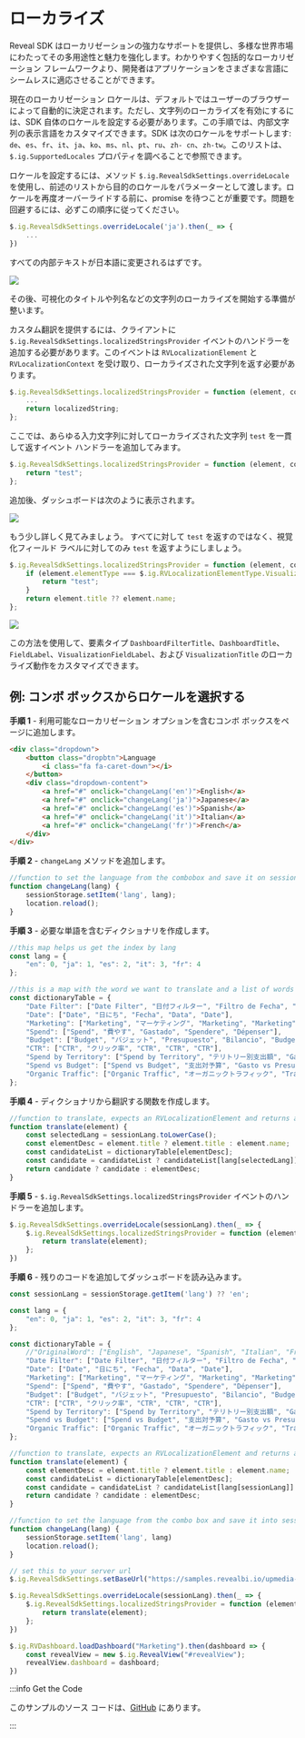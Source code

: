 # ローカライズ

Reveal SDK はローカリゼーションの強力なサポートを提供し、多様な世界市場にわたってその多用途性と魅力を強化します。わかりやすく包括的なローカリゼーション フレームワークより、開発者はアプリケーションをさまざまな言語にシームレスに適応させることができます。

現在のローカリゼーション ロケールは、デフォルトではユーザーのブラウザーによって自動的に決定されます。ただし、文字列のローカライズを有効にするには、SDK 自体のロケールを設定する必要があります。この手順では、内部文字列の表示言語をカスタマイズできます。SDK は次のロケールをサポートします: `de`、`es`、`fr`、`it`、`ja`、`ko`、`ms`、`nl`、`pt`、`ru`、`zh- cn`、`zh-tw`。このリストは、`$.ig.SupportedLocales` プロパティを調べることで参照できます。

ロケールを設定するには、メソッド `$.ig.RevealSdkSettings.overrideLocale` を使用し、前述のリストから目的のロケールをパラメーターとして渡します。ロケールを再度オーバーライドする前に、promise を待つことが重要です。問題を回避するには、必ずこの順序に従ってください。

```js
$.ig.RevealSdkSettings.overrideLocale('ja').then(_ => {
    ...
})
```

すべての内部テキストが日本語に変更されるはずです。

![](images/localization-override.jpg)

その後、可視化のタイトルや列名などの文字列のローカライズを開始する準備が整います。

カスタム翻訳を提供するには、クライアントに `$.ig.RevealSdkSettings.localizedStringsProvider` イベントのハンドラーを追加する必要があります。このイベントは `RVLocalizationElement` と `RVLocalizationContext` を受け取り、ローカライズされた文字列を返す必要があります。

```js
$.ig.RevealSdkSettings.localizedStringsProvider = function (element, context) {
    ...
    return localizedString;
};
```

ここでは、あらゆる入力文字列に対してローカライズされた文字列 `test` を一貫して返すイベント ハンドラーを追加してみます。

```js
$.ig.RevealSdkSettings.localizedStringsProvider = function (element, context) {
    return "test";
};
```

追加後、ダッシュボードは次のように表示されます。

![](images/localization-test.jpg)

もう少し詳しく見てみましょう。 すべてに対して `test` を返すのではなく、視覚化フィールド ラベルに対してのみ `test` を返すようにしましょう。

```js
$.ig.RevealSdkSettings.localizedStringsProvider = function (element, context) {
    if (element.elementType === $.ig.RVLocalizationElementType.VisualizationFieldLabel) {
        return "test";
    }
    return element.title ?? element.name;
};
```

![](images/localization-test-visualization-fields.jpg)

この方法を使用して、要素タイプ `DashboardFilterTitle`、`DashboardTitle`、`FieldLabel`、`VisualizationFieldLabel`、および `VisualizationTitle` のローカライズ動作をカスタマイズできます。

## 例: コンボ ボックスからロケールを選択する

**手順 1** - 利用可能なローカリゼーション オプションを含むコンボ ボックスをページに追加します。

```html
<div class="dropdown">
    <button class="dropbtn">Language
        <i class="fa fa-caret-down"></i>
    </button>
    <div class="dropdown-content">
        <a href="#" onclick="changeLang('en')">English</a>
        <a href="#" onclick="changeLang('ja')">Japanese</a>
        <a href="#" onclick="changeLang('es')">Spanish</a>
        <a href="#" onclick="changeLang('it')">Italian</a>
        <a href="#" onclick="changeLang('fr')">French</a>
    </div>
</div>
```

**手順 2** - `changeLang` メソッドを追加します。

```js
//function to set the language from the combobox and save it on sessionStorage
function changeLang(lang) {
    sessionStorage.setItem('lang', lang);
    location.reload();
}
```

**手順 3** - 必要な単語を含むディクショナリを作成します。

```js
//this map helps us get the index by lang
const lang = {
    "en": 0, "ja": 1, "es": 2, "it": 3, "fr": 4
};

//this is a map with the word we want to translate and a list of words in each language
const dictionaryTable = {
    "Date Filter": ["Date Filter", "日付フィルター", "Filtro de Fecha", "Filtro data", "Filtre de date"],
    "Date": ["Date", "日にち", "Fecha", "Data", "Date"],
    "Marketing": ["Marketing", "マーケティング", "Marketing", "Marketing", "Commercialisation"],
    "Spend": ["Spend", "費やす", "Gastado", "Spendere", "Dépenser"],
    "Budget": ["Budget", "バジェット", "Presupuesto", "Bilancio", "Budget"],
    "CTR": ["CTR", "クリック率", "CTR", "CTR", "CTR"],
    "Spend by Territory": ["Spend by Territory", "テリトリー別支出額", "Gastos por territorios", "Spese per territorio", "Dépenses par territoire"],
    "Spend vs Budget": ["Spend vs Budget", "支出対予算", "Gasto vs Presupuesto", "Spesa vs budget", "Dépenses vs budget"],
    "Organic Traffic": ["Organic Traffic", "オーガニックトラフィック", "Tráfico orgánico", "Traffico organico", "Trafic organique"],
};
```

**手順 4** - ディクショナリから翻訳する関数を作成します。

```js
//function to translate, expects an RVLocalizationElement and returns a localized string
function translate(element) {
    const selectedLang = sessionLang.toLowerCase();
    const elementDesc = element.title ? element.title : element.name;
    const candidateList = dictionaryTable[elementDesc];
    const candidate = candidateList ? candidateList[lang[selectedLang]] : undefined;
    return candidate ? candidate : elementDesc;
}
```

**手順 5** - `$.ig.RevealSdkSettings.localizedStringsProvider` イベントのハンドラーを追加します。

```js
$.ig.RevealSdkSettings.overrideLocale(sessionLang).then(_ => {
    $.ig.RevealSdkSettings.localizedStringsProvider = function (element, context) {
        return translate(element);
    };
})
```

**手順 6** - 残りのコードを追加してダッシュボードを読み込みます。

```js
const sessionLang = sessionStorage.getItem('lang') ?? 'en';

const lang = {
    "en": 0, "ja": 1, "es": 2, "it": 3, "fr": 4
};

const dictionaryTable = {
    //"OriginalWord": ["English", "Japanese", "Spanish", "Italian", "French"], => example guide
    "Date Filter": ["Date Filter", "日付フィルター", "Filtro de Fecha", "Filtro data", "Filtre de date"],
    "Date": ["Date", "日にち", "Fecha", "Data", "Date"],
    "Marketing": ["Marketing", "マーケティング", "Marketing", "Marketing", "Commercialisation"],
    "Spend": ["Spend", "費やす", "Gastado", "Spendere", "Dépenser"],
    "Budget": ["Budget", "バジェット", "Presupuesto", "Bilancio", "Budget"],
    "CTR": ["CTR", "クリック率", "CTR", "CTR", "CTR"],
    "Spend by Territory": ["Spend by Territory", "テリトリー別支出額", "Gastos por territorios", "Spese per territorio", "Dépenses par territoire"],
    "Spend vs Budget": ["Spend vs Budget", "支出対予算", "Gasto vs Presupuesto", "Spesa vs budget", "Dépenses vs budget"],
    "Organic Traffic": ["Organic Traffic", "オーガニックトラフィック", "Tráfico orgánico", "Traffico organico", "Trafic organique"],
};

//function to translate, expects an RVLocalizationElement and returns a localized string
function translate(element) {
    const elementDesc = element.title ? element.title : element.name;
    const candidateList = dictionaryTable[elementDesc];
    const candidate = candidateList ? candidateList[lang[sessionLang]] : undefined;
    return candidate ? candidate : elementDesc;
}

//function to set the language from the combo box and save it into sessionStorage
function changeLang(lang) {
    sessionStorage.setItem('lang', lang)
    location.reload();
}

// set this to your server url
$.ig.RevealSdkSettings.setBaseUrl("https://samples.revealbi.io/upmedia-backend/reveal-api/");

$.ig.RevealSdkSettings.overrideLocale(sessionLang).then(_ => {
    $.ig.RevealSdkSettings.localizedStringsProvider = function (element, context) {
        return translate(element);
    };
})

$.ig.RVDashboard.loadDashboard("Marketing").then(dashboard => {
    const revealView = new $.ig.RevealView("#revealView");
    revealView.dashboard = dashboard;
})
```

:::info Get the Code

このサンプルのソース コードは、[GitHub](https://github.com/RevealBi/sdk-samples-javascript/tree/main/LocalizingDashboards) にあります。

:::